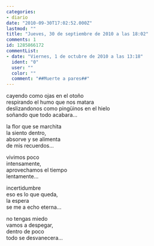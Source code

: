 ```yaml
---
categories:
- diario
date: "2010-09-30T17:02:52.000Z"
lastmod: ""
title: "Jueves, 30 de septiembre de 2010 a las 18:02"
comments: 1
id: 1285866172
commentList:
- date: "Viernes, 1 de octubre de 2010 a las 13:18"
  ident: "0"
  user: ""
  color: ""
  comment: "##Muerte a pares##"
---
```


cayendo como ojas en el otoño  
respirando el humo que nos matara  
deslizandonos como pingüinos en el hielo  
soñando que todo acabara...  
  
la flor que se marchita  
la siento dentro,  
absorve y se alimenta  
de mis recuerdos...  
  
vivimos poco  
intensamente,  
aprovechamos el tiempo  
lentamente...  
  
incertidumbre   
eso es lo que queda,  
la espera  
se me a echo eterna...  
  
no tengas miedo  
vamos a despegar,  
dentro de poco  
todo se desvanecera...